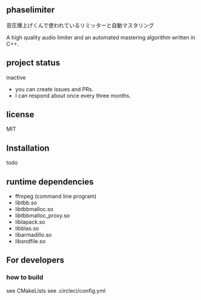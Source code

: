 ## phaselimiter

音圧爆上げくんで使われているリミッターと自動マスタリング

A high quality audio limiter and an automated mastering algorithm written in C++. 

## project status

inactive

- you can create issues and PRs.
- I can respond about once every three months.

## license

MIT

## Installation

todo

## runtime dependencies

- ffmpeg (command line program)
- libtbb.so
- libtbbmalloc.so
- libtbbmalloc_proxy.so
- liblapack.so
- libblas.so
- libarmadillo.so
- libsndfile.so

## For developers

### how to build

see CMakeLists
see .circleci/config.yml
